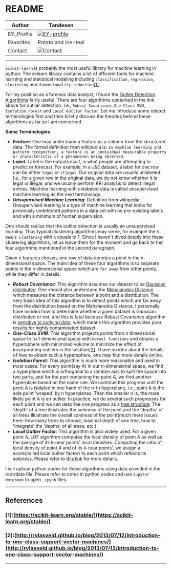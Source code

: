 README
===========================

|Author|Tandesen|
|---|---
|EY_Profile|[![EY-profile]][homepage]
|Favorites|Potato and Ice-tea!
|Contact|![Contact]
----

`Scikit-learn` is probably the most useful library for machine learning in python. The sklearn library contains a lot of efficient tools for machine learning and statistical modeling including `classification`, `regression`, `clustering` and `dimensionality reduction`[\[1\]](#references).  

For my position as a forensic data analyst, I found the [Outlier Detection Algorithms](https://scikit-learn.org/stable/modules/outlier_detection.html "Bazinga!") fairly useful. There are four algorithms contained in the link above for outlier detection. I.e., `Robust Covariance`, `One-Class SVM`, `Isolation Forest` and `Local Outlier Factor`. Let me introduce some related terminologies first and then briefly discuss the theories behind these algorithms as far as I am concerned.  

__Some Terminologies__  
* ___Feature___: One may understand a feature as a column from the structured data. The formal definition from wikipedia is: `In machine learning and pattern recognition, a feature is an individual measurable property or characteristic of a phenomenon being observed.`  
* ___Label___: Label is the output/result, is what people are attempting to predict or forecast. For example, in a J&E dataset, a label for one row can be either `legal` or `illegal`. Our original data are usually unlabeled. I.e., for a given row in the original data, we do not know whether it is legal or illegal, and we usually perform KRI analysis to detect illegal entries. Machine learning with unlabeled data is called unsupervised machine learning as the next terminology.
* ___Unsupervised Machine Learning___: Definition from wikipedia: Unsupervised learning is a type of machine learning that looks for previously undetected patterns in a data set with no pre-existing labels and with a minimum of human supervision.

One should realize that the outlier detection is usually an unsupervised learning. Thus typical clustering algorithms may serve, for example the `K-means Clustering` with k equals to 1. Since I haven't dived deeply into these clustering algorithms, let us leave them for the moment and go back to the four algorithms mentioned in the second paragraph.  

Given n features chosen, one row of data denotes a point in the n-dimensional space. The main idea of these four algorithms is to separate points in the n-dimensional space which are `far away` from other points, while they differ in details.  

* ___Robust Covariance___: This algorithm assumes our dataset to be [Gaussian distributed](https://en.wikipedia.org/wiki/Normal_distribution). One should also understand the [Mahalanobis Distance](https://en.wikipedia.org/wiki/Mahalanobis_distance#:~:text=The%20Mahalanobis%20distance%20is%20a,from%20the%20mean%20of%20D.) which measures the distance between a point and a distribution. The very basic idea of this algorithm is to detect points which are far away from the distribution based on the Mahalanobis Distance. I personally have no idea how to determine whether a given dataset is Gaussian distributed or not, and this is fatal because Robust Covariance algorithm is [sensitive to outlying data](https://scikit-learn.org/stable/auto_examples/covariance/plot_mahalanobis_distances.html#sphx-glr-auto-examples-covariance-plot-mahalanobis-distances-py), which means this algorithm provides poor results for highly contaminated dataset.  
* ___One-Class SVM___: This algorithm projects points from n dimensional space to n+1 dimensional space with `kernel functions` and obtains a hypersphere with minimized volume to minimize the effect of incorporating outliers in the solution[\[2\]](#references). I have no idea about the details of how to obtain such a hypersphere, one may find more details online.
* ___Isolation Forest___: This algorithm is much more reasonable and used in most cases. For every point(say A) in our n-dimensional space, we find a hyperplane which is orthogonal to a random axis to split the space into two parts, and for the part containing the point A, we find another hyperplane based on the same rule. We continue this progress until the point A is isolated in one hand of the n-th hyperplane, i.e., point A is the sole point 'wraped' by n hyperplanes. Then the smaller n is, the more likely point A is an outlier. In practice, we do several such progresses for each point and we can describe one progress as a [tree structure](https://en.wikipedia.org/wiki/Decision_tree#Overview). The 'depth' of a tree illustrates the soleness of the point and the 'depths' of all trees illustrate the overall soleness of the point(much more issues here: how many trees to choose, maximal depth of one tree, how to 'integrate' the 'depths' of all trees, etc.)
* ___Local Outlier Factor___: This algorithm is also widely used. For a given point A, LOF algorithm computes the local density of point A as well as the average of its k-near points' local densities. Computing the ratio of local density of point A and of its k-near points', we assign a score(called local outlier factor) to each point which reflects its soleness. Please refer to [this link](https://scikit-learn.org/stable/modules/outlier_detection.html#local-outlier-factor) for more details.  

I will upload python codes for these algorithms using data provided in the root/data file. Please refer to notes in python codes and use `Jupyter Notebook` to open `.ipynb` files.

----
## References
### \[1\]:[https://scikit-learn.org/stable/](https://scikit-learn.org/stable/)
### \[2\]:[http://rvlasveld.github.io/blog/2013/07/12/introduction-to-one-class-support-vector-machines/](http://rvlasveld.github.io/blog/2013/07/12/introduction-to-one-class-support-vector-machines/)



--------------------------------
[homepage]:https://people.ey.com/PersonImmersive.aspx?accountname=i%3A0%23%2Ef%7Cmembership%7Cmark%2Es%2Etan%40cn%2Eey%2Ecom "My real name is Tandesen! Bazinga!"
[EY-profile]:https://img.shields.io/badge/Tandesen-EY__Profile-blue
[Contact]:https://img.shields.io/badge/Wechat-markts28-brightgreen "Add me beauties!"
